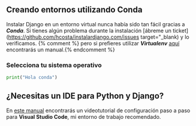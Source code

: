 ---
---

## Creando entornos utilizando Conda

Instalar Django en un entorno virtual nunca había sido tan fácil gracias a ***Conda***. Si tienes algún problema durante la instalación [ábreme un ticket](https://github.com/hcosta/instalardjango.com/issues target="_blank) y lo verificamos. {% comment %} pero si prefieres utilizar ***Virtualenv*** [aquí](virtualenv.md) encontrarás un manual.{% endcomment %}

### Selecciona tu sistema operativo

```python
print("Hola conda")
```

## ¿Necesitas un IDE para Python y Django?

En [este manual](visualstudiocode.md) encontrarás un videotutorial de configuración paso a paso para **Visual Studio Code**, mi entorno de trabajo recomendado.
